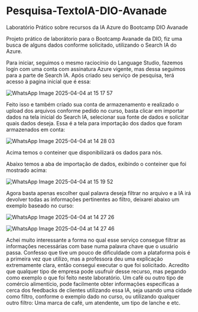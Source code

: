 # Pesquisa-TextoIA-DIO-Avanade
Laboratório Prático sobre recursos da IA Azure do Bootcamp DIO Avanade

Projeto prático de laborátorio para o Bootcamp Avanade da DIO, fiz uma busca de alguns dados conforme solicitado, utilizando o Search IA do Azure. 

Para iniciar, seguimos o mesmo raciocínio do Language Studio, fazemos login com uma conta com assinatura Azure vigente, mas dessa seguimos para a parte de Search IA. Após criado seu serviço de pesquisa, terá acesso à pagina inicial que é essa:

![WhatsApp Image 2025-04-04 at 15 17 57](https://github.com/user-attachments/assets/4e261d0c-b91c-4f16-85c0-a5455e965d55)

Feito isso e também críado sua conta de armazenamento e realizado o upload dos arquivos conforme pedido no curso, basta clicar em importar dados na tela inicial do Search IA, selecionar sua fonte de dados e solicitar quais dados deseja. Essa é a tela para importação dos dados que foram armazenados em conta:

![WhatsApp Image 2025-04-04 at 14 28 03](https://github.com/user-attachments/assets/81a64efd-aa3a-4edc-a041-d132f7dd0f8a) 

Acima temos o conteiner que disponibilizará os dados para nós.

Abaixo temos a aba de importação de dados, exibindo o conteiner que foi mostrado acima:

![WhatsApp Image 2025-04-04 at 15 19 52](https://github.com/user-attachments/assets/8e8af1e1-52f3-4078-80c2-215a9b4610d0)

Agora basta apenas escolher qual palavra deseja filtrar no arquivo e a IA irá devolver todas as informações pertinentes ao filtro, deixarei abaixo um exemplo baseado no curso:

![WhatsApp Image 2025-04-04 at 14 27 26](https://github.com/user-attachments/assets/7e6d3144-1be1-46ee-b138-7191c36767aa)

![WhatsApp Image 2025-04-04 at 14 27 46](https://github.com/user-attachments/assets/db13ee56-0653-4544-a641-c1d4586657ed)

Achei muito interessante a forma no qual esse serviço consegue filtrar as informações necessárias com base numa palavra chave que o usuário passa. Confesso que tive um pouco de dificuldade com a plataforma pois é a primeira vez que utilizo, mas a professora deu uma explicação extremamente clara, então consegui executar o que foi solicitado. Acredito que qualquer tipo de empresa pode usufruir desse recurso, mas pegando como exemplo o que foi feito neste laboratório. Um café ou outro tipo de comércio alimentício, pode facilmente obter informações especificas a cerca dos feedbacks de clientes utilizando essa IA, seja usando uma cidade como filtro, conforme o exemplo dado no curso, ou utilizando qualquer outro filtro: Uma marca de café, um atendente, um tipo de lanche e etc.
